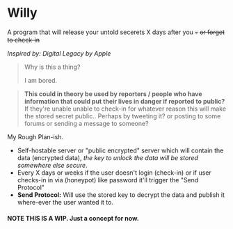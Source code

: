 # Willy
A program that will release your untold secerets X days after you 💀 ~~or forget to check-in~~

*Inspired by:  Digital Legacy by Apple*

> Why is this a thing?
> 
> I am bored.

> **This could in theory be used by reporters / people who have information that could put their lives in danger if reported to public?** 
> If they're unable unable to check-in for whatever reason this will make the stored secret public.. Perhaps by tweeting it? or posting to some forums or sending a message to someone?


My Rough Plan-ish.

- Self-hostable server or "public encrypted" server which will contain the data (encrypted data), *the key to unlock the data will be stored somewhere else secure*.
- Every X days or weeks if the user doesn't login (check-in) or if user checks-in in via (honeypot) like password it'll trigger the "Send Protocol"
- **Send Protocol:** Will use the stored key to decrypt the data and publish it where-ever the user wanted it to.



#### NOTE THIS IS A WIP. Just a concept for now. 
